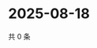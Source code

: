 # 2025-08-18

共 0 条

<!-- BEGIN ZHIHUQUESTIONS -->
<!-- 最后更新时间 Mon Aug 18 2025 17:17:03 GMT+0800 (China Standard Time) -->

<!-- END ZHIHUQUESTIONS -->
